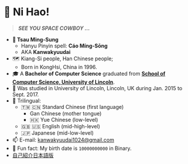 # 👋 Ni Hao!
> ***SEE YOU SPACE COWBOY ...***

* **🧑 Tsau Ming-Sung**
  * Hanyu Pinyin spell: **Cáo Míng-Sōng**
  * AKA **Kanwakyuudai**
* 🗺️ Kiang-Si people, Han Chinese people;
  * Born in KongHsi, China in 1996.
* 🎓 A **Bachelor of Computer Science** graduated from [**School of Computer Science, University of Lincoln**](https://www.lincoln.ac.uk/socs/).
* 🏫 Was studied in University of Lincoln, Lincoln, UK during Jan. 2015 to Sept. 2017.
* 💬 Trilingual:
  * 🇹🇼 🇨🇳 Standard Chinese (first language)
    * Gan Chinese (mother tongue)
    * 🇭🇰 Yue Chinese (low-level)
  * 🇬🇧 🇺🇸 English (mid-high-level)
  * 🇯🇵 Japanese (mid-low-level)
* 📫 E-mail: kanwakyuudai1024@gmail.com
* 🤖 Fun fact: My birth date is `10000000000` in Binary.
* [自己紹介日本語版](https://github.com/kanwakyuudai/kanwakyuudai/blob/main/README_ja_JP.md)
